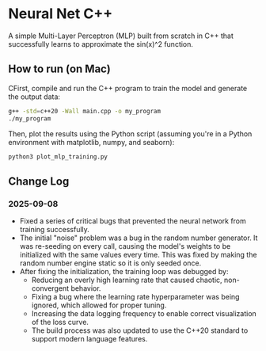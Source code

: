# Neural Net C++

A simple Multi-Layer Perceptron (MLP) built from scratch in C++ that successfully learns to approximate the sin(x)^2 function.

## How to run (on Mac)

CFirst, compile and run the C++ program to train the model and generate the output data:

```bash
g++ -std=c++20 -Wall main.cpp -o my_program  
./my_program  
```

Then, plot the results using the Python script (assuming you're in a Python environment with matplotlib, numpy, and seaborn):

```bash
python3 plot_mlp_training.py
```

## Change Log

### 2025-09-08

- Fixed a series of critical bugs that prevented the neural network from training successfully.
- The initial "noise" problem was a bug in the random number generator. It was re-seeding on every call, causing the model's weights to be initialized with the same values every time. This was fixed by making the random number engine static so it is only seeded once.
- After fixing the initialization, the training loop was debugged by:
  - Reducing an overly high learning rate that caused chaotic, non-convergent behavior.
  - Fixing a bug where the learning rate hyperparameter was being ignored, which allowed for proper tuning.
  - Increasing the data logging frequency to enable correct visualization of the loss curve.
  - The build process was also updated to use the C++20 standard to support modern language features.

